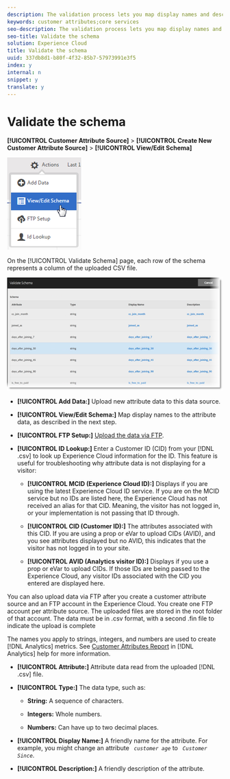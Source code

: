 ```yaml
---
description: The validation process lets you map display names and descriptions to uploaded attributes (strings, integers, numbers, and so on). A schema is created based on these settings. The schema is used to validate all future data uploaded to this data source. This mapping process does not alter the original data.
keywords: customer attributes;core services
seo-description: The validation process lets you map display names and descriptions to uploaded attributes (strings, integers, numbers, and so on). A schema is created based on these settings. The schema is used to validate all future data uploaded to this data source. This mapping process does not alter the original data.
seo-title: Validate the schema
solution: Experience Cloud
title: Validate the schema
uuid: 337db8d1-b80f-4f32-85b7-57973991e3f5
index: y
internal: n
snippet: y
translate: y
---
```


# Validate the schema



**[!UICONTROL  Customer Attribute Source]** > **[!UICONTROL  Create New Customer Attribute Source]** > **[!UICONTROL  View/Edit Schema]** 

![](assets/view_edit_schema.png) 

On the [!UICONTROL  Validate Schema] page, each row of the schema represents a column of the uploaded CSV file. 

![](assets/06_crs_usecase.png) 

* **[!UICONTROL  Add Data:]** Upload new attribute data to this data source. 

* **[!UICONTROL  View/Edit Schema:]** Map display names to the attribute data, as described in the next step. 

* **[!UICONTROL  FTP Setup:]** [ Upload the data via FTP](../attributes/t_upload_attributes_ftp.md#task_591C3B6733424718A62453D2F8ADF73B). 

* **[!UICONTROL  ID Lookup:]** Enter a Customer ID (CID) from your [!DNL  .csv] to look up Experience Cloud information for the ID. This feature is useful for troubleshooting why attribute data is not displaying for a visitor: 

    * **[!UICONTROL  MCID (Experience Cloud ID):]** Displays if you are using the latest Experience Cloud ID service. If you are on the MCID service but no IDs are listed here, the Experience Cloud has not received an alias for that CID. Meaning, the visitor has not logged in, or your implementation is not passing that ID through. 

    * **[!UICONTROL  CID (Customer ID):]** The attributes associated with this CID. If you are using a prop or eVar to upload CIDs (AVID), and you see attributes displayed but no AVID, this indicates that the visitor has not logged in to your site. 

    * **[!UICONTROL  AVID (Analytics visitor ID):]** Displays if you use a prop or eVar to upload CIDs. If those IDs are being passed to the Experience Cloud, any visitor IDs associated with the CID you entered are displayed here. 


You can also upload data via FTP after you create a customer attribute source and an FTP account in the Experience Cloud. You create one FTP account per attribute source. The uploaded files are stored in the root folder of that account. The data must be in .csv format, with a second .fin file to indicate the upload is complete 

The names you apply to strings, integers, and numbers are used to create [!DNL  Analytics] metrics. See [ Customer Attributes Report](https://marketing.adobe.com/resources/help/en_US/reference/?f=reports_customer_attributes) in [!DNL  Analytics] help for more information. 

* **[!UICONTROL  Attribute:]** Attribute data read from the uploaded [!DNL  .csv] file. 

* **[!UICONTROL  Type:]** The data type, such as: 

    * **String:** A sequence of characters. 

    * **Integers:** Whole numbers. 

    * **Numbers:** Can have up to two decimal places. 


* **[!UICONTROL  Display Name:]** A friendly name for the attribute. For example, you might change an attribute *` customer age`* to *` Customer Since`*. 

* **[!UICONTROL  Description:]** A friendly description of the attribute. 

